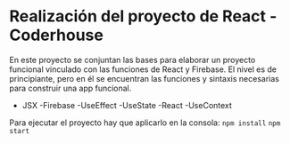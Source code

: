 # Realización del proyecto de React - Coderhouse

En este proyecto se conjuntan las bases para elaborar un proyecto funcional vinculado con las funciones de React y Firebase. El nivel es de principiante, pero en él se encuentran las funciones y sintaxis necesarias para construir una app funcional.
- JSX
-Firebase
-UseEffect
-UseState
-React
-UseContext

Para ejecutar el proyecto hay que aplicarlo en la consola:
`npm install`
`npm start`